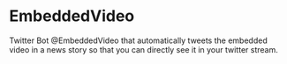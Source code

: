 # EmbeddedVideo
Twitter Bot @EmbeddedVideo that automatically tweets the embedded video in a news story so that you can directly see it in your twitter stream.
